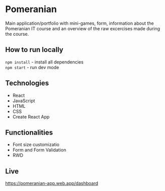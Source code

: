 # Pomeranian

Main application/portfolio with mini-games, form, information about the Pomeranian IT course and an overview of the raw excercises made during the course. 

## How to run locally

`npm install` - install all dependencies  
`npm start` - run dev mode

## Technologies

- React
- JavaScript
- HTML
- CSS
- Create React App

## Functionalities

- Font size customizatio
- Form and Form Validation
- RWD

## Live

https://pomeranian-app.web.app/dashboard
